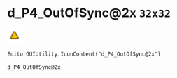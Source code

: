 # d_P4_OutOfSync@2x `32x32`
<img src="/img/d_P4_OutOfSync.png" width=32 height=32>

``` CSharp
EditorGUIUtility.IconContent("d_P4_OutOfSync@2x")
```
```
d_P4_OutOfSync@2x
```
